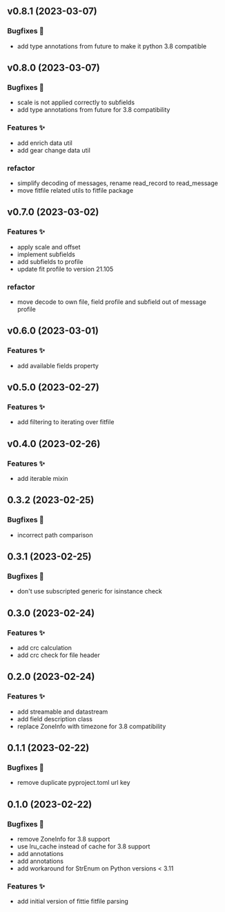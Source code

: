 ## v0.8.1 (2023-03-07)

### Bugfixes 🐛

- add type annotations from future to make it python 3.8 compatible

## v0.8.0 (2023-03-07)

### Bugfixes 🐛

- scale is not applied correctly to subfields
- add type annotations from future for 3.8 compatibility

### Features ✨

- add enrich data util
- add gear change data util

### refactor

- simplify decoding of messages, rename read_record to read_message
- move fitfile related utils to fitfile package

## v0.7.0 (2023-03-02)

### Features ✨

- apply scale and offset
- implement subfields
- add subfields to profile
- update fit profile to version 21.105

### refactor

- move decode to own file, field profile and subfield out of message profile

## v0.6.0 (2023-03-01)

### Features ✨

- add available fields property

## v0.5.0 (2023-02-27)

### Features ✨

- add filtering to iterating over fitfile

## v0.4.0 (2023-02-26)

### Features ✨

- add iterable mixin

## 0.3.2 (2023-02-25)

### Bugfixes 🐛

- incorrect path comparison

## 0.3.1 (2023-02-25)

### Bugfixes 🐛

- don't use subscripted generic for isinstance check

## 0.3.0 (2023-02-24)

### Features ✨

- add crc calculation
- add crc check for file header

## 0.2.0 (2023-02-24)

### Features ✨

- add streamable and datastream
- add field description class
- replace ZoneInfo with timezone for 3.8 compatibility

## 0.1.1 (2023-02-22)

### Bugfixes 🐛

- remove duplicate pyproject.toml url key

## 0.1.0 (2023-02-22)

### Bugfixes 🐛

- remove ZoneInfo for 3.8 support
- use lru_cache instead of cache for 3.8 support
- add annotations
- add annotations
- add workaround for StrEnum on Python versions < 3.11

### Features ✨

- add initial version of fittie fitfile parsing
